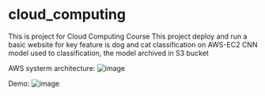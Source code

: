 # cloud_computing
This is project for Cloud Computing Course 
This project deploy and run a basic website for key feature is dog and cat classification on AWS-EC2
CNN model used to classification, the model archived in S3 bucket

AWS systerm architecture:
![image](https://github.com/user-attachments/assets/3b10fa32-5798-44b5-bd53-4c71d7f8be50)

Demo:
![image](https://github.com/user-attachments/assets/3dc3f094-9e6a-4806-8342-855933923129)
